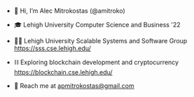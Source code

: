- 👋 Hi, I’m Alec Mitrokostas (@amitroko)

- 🎓 Lehigh University Computer Science and Business '22
- 👨‍💻 Lehigh University Scalable Systems and Software Group https://sss.cse.lehigh.edu/
- ⛓️ Exploring blockchain development and cryptocurrency https://blockchain.cse.lehigh.edu/
- 📧 Reach me at apmitrokostas@gmail.com
